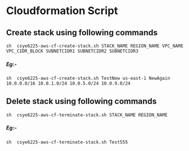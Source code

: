# Cloudformation Script

## Create stack using following commands

`sh  csye6225-aws-cf-create-stack.sh STACK_NAME REGION_NAME VPC_NAME VPC_CIDR_BLOCK SUBNETCIDR1 SUBNETCIDR2 SUBNETCIDR3`

##### Eg:- 

`sh  csye6225-aws-cf-create-stack.sh TestNew us-east-1 NewAgain 10.0.0.0/16 10.0.1.0/24 10.0.5.0/24 10.0.9.0/24`

## Delete stack using following commands

`sh  csye6225-aws-cf-terminate-stack.sh STACK_NAME REGION_NAME`

##### Eg:- 

`sh  csye6225-aws-cf-terminate-stack.sh Test555`